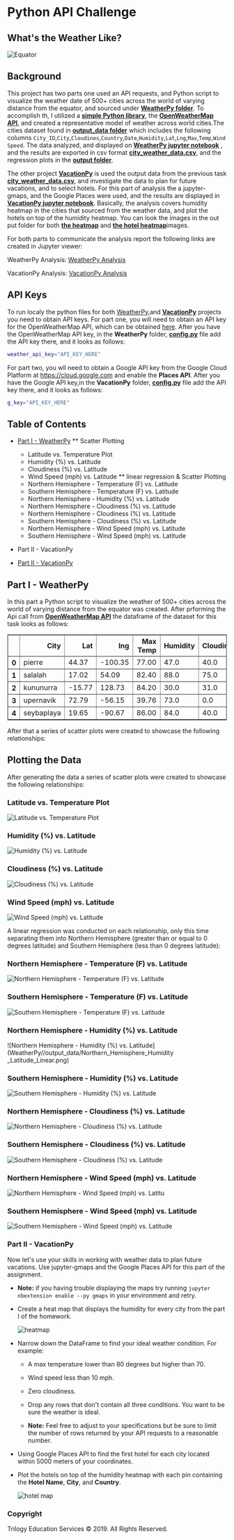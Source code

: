 # Python API Challenge
## What's the Weather Like?
![Equator](Images/second.gif)
## Background

This project has two parts one used an API requests, and Python script to visualize the weather date of 500+ cities across the world of varying distance from the equator, and sourced under [**WeatherPy folder**](WeatherPy/). To accomplish th, I utilized a [**simple Python library**](https://pypi.python.org/pypi/citipy), the [**OpenWeatherMap API**](https://openweathermap.org/api), and created a representative model of weather across world cities.The cities dataset found in [**output_data folder**](WeatherPy/output_data/cities.csv) which includes the following columns `City_ID`,`City`,`Cloudines`,`Country`,`Date`,`Humidity`,`Lat`,`Lng`,`Max`,`Temp`,`Wind Speed`. The data analyzed, and displayed on [**WeatherPy jupyter notebook**](WeatherPy/WeatherPy.ipynb) , and the results are exported in csv format [**city_weather_data.csv**](WeatherPy/output_data/city_weather_data.csv), and the regression plots in the [**output folder**](WeatherPy/output_data/).

The other project [**VacationPy**](VacationPy/) is used the output data from the previous task [**city_weather_data.csv**](WeatherPy/output_data/city_weather_data.csv), and investigate the data to plan for future vacations, and to select hotels. For this part of analysis the a jupyter-gmaps, and the Google Places were used, and the results are displayed in [**VacationPy jupyter notebook**](VacationPy/VacationPy.ipynb). Basically, the analysis covers humidity heatmap in the cities that sourced from the weather data, and plot the hotels on top of the humidity heatmap. You can look the images in the out put folder for both [**the heatmap**](VacationPy/output_data/Heatmap.png) and [**the hotel heatmap**](VacationPy/output_data/hotel.png,)images.

For both parts to communicate the analysis report the following links are created in Jupyter viewer: 

WeatherPy Analysis: [WeatherPy Analysis](https://nbviewer.ipython.org/github/ermiasgelaye/python-api-challenge/blob/master/WeatherPy/WeatherPy.ipynb) 

VacationPy Analysis: [VacationPy Analysis](https://nbviewer.ipython.org/github/ermiasgelaye/python-api-challenge/blob/master/VacationPy/.ipynb_checkpoints/VacationPy-checkpoint.ipynb) 

## <a name="api_keys"></a> API Keys


To run localy the python files for both [WeatherPy](WeatherPy/WeatherPy.ipynb),and [**VacationPy**](VacationPyy/VacationPy.ipynb) projects you need to obtain API keys. For part one, you will need to obtain an API key for the OpenWeatherMap API, which can be obtained [here](https://home.openweathermap.org/api_keys). After you have the OpenWeatherMap API key, in the **WeatherPy** folder, [**config.py**](WeatherPy/api_keys.py) file add the API key there, and it looks as follows:

```bash
weather_api_key="API_KEY_HERE"

```
For part two, you wll need to obtain a Google API key from the Google Cloud Platform at <https://cloud.google.com> and enable the **Places API**. After you have the Google API key,in the **VacationPy** folder, [**config.py**](VacationPy/api_keys.py) file add the API key there, and it looks as follows:

```bash
g_key="API_KEY_HERE"
```

## Table of Contents
* [Part I - WeatherPy](https://nbviewer.ipython.org/github/ermiasgelaye/python-api-challenge/blob/master/WeatherPy/WeatherPy.ipynb)
  ** Scatter Plotting 
   - Latitude vs. Temperature Plot
   - Humidity (%) vs. Latitude
   - Cloudiness (%) vs. Latitude
   - Wind Speed (mph) vs. Latitude
  ** linear regression & Scatter Plotting 
   - Northern Hemisphere - Temperature (F) vs. Latitude
   - Southern Hemisphere - Temperature (F) vs. Latitude
   - Northern Hemisphere - Humidity (%) vs. Latitude
   - Northern Hemisphere - Cloudiness (%) vs. Latitude
   - Northern Hemisphere - Cloudiness (%) vs. Latitude
   - Southern Hemisphere - Cloudiness (%) vs. Latitude
   - Northern Hemisphere - Wind Speed (mph) vs. Latitude
   - Southern Hemisphere - Wind Speed (mph) vs. Latitude
* Part II - VacationPy

* [Part II - VacationPy](https://nbviewer.ipython.org/github/ermiasgelaye/python-api-challenge/blob/master/VacationPy/.ipynb_checkpoints/VacationPy-checkpoint.ipynb)

## Part I - WeatherPy

In this part a Python script to visualize the weather of 500+ cities across the world of varying distance from the equator was created. After prforming the Api call from [**OpenWeatherMap API**](https://openweathermap.org/api) the dataframe of the dataset for this task looks as follows:

 <table border="1" class="dataframe">
  <thead>
    <tr style="text-align: right;">
      <th></th>
      <th>City</th>
      <th>Lat</th>
      <th>lng</th>
      <th>Max Temp</th>
      <th>Humidity</th>
      <th>Cloudiness</th>
      <th>Wind Speed</th>
      <th>Country</th>
      <th>Date</th>
    </tr>
  </thead>
  <tbody>
    <tr>
      <th>0</th>
      <td>pierre</td>
      <td>44.37</td>
      <td>-100.35</td>
      <td>77.00</td>
      <td>47.0</td>
      <td>40.0</td>
      <td>13.87</td>
      <td>US</td>
      <td>1.592704e+09</td>
    </tr>
    <tr>
      <th>1</th>
      <td>salalah</td>
      <td>17.02</td>
      <td>54.09</td>
      <td>82.40</td>
      <td>88.0</td>
      <td>75.0</td>
      <td>4.70</td>
      <td>OM</td>
      <td>1.592704e+09</td>
    </tr>
    <tr>
      <th>2</th>
      <td>kununurra</td>
      <td>-15.77</td>
      <td>128.73</td>
      <td>84.20</td>
      <td>30.0</td>
      <td>31.0</td>
      <td>13.87</td>
      <td>AU</td>
      <td>1.592704e+09</td>
    </tr>
    <tr>
      <th>3</th>
      <td>upernavik</td>
      <td>72.79</td>
      <td>-56.15</td>
      <td>39.76</td>
      <td>73.0</td>
      <td>0.0</td>
      <td>8.52</td>
      <td>GL</td>
      <td>1.592704e+09</td>
    </tr>
    <tr>
      <th>4</th>
      <td>seybaplaya</td>
      <td>19.65</td>
      <td>-90.67</td>
      <td>86.00</td>
      <td>84.0</td>
      <td>40.0</td>
      <td>11.41</td>
      <td>MX</td>
      <td>1.592704e+09</td>
    </tr>
  </tbody>
</table>

After that a series of scatter plots were created to showcase the following relationships:

## Plotting the Data
After generating the data a series of scatter plots were created to showcase the following relationships:

### Latitude vs. Temperature Plot
![Latitude vs. Temperature Plot](WeatherPy/output_data/latitude_vs_temperature.png)

### Humidity (%) vs. Latitude
![Humidity (%) vs. Latitude](WeatherPy/output_data/latitude_vs_humidity.png)

### Cloudiness (%) vs. Latitude
![Cloudiness (%) vs. Latitude](WeatherPy/output_data/latitude_vs_cloudiness.png)

### Wind Speed (mph) vs. Latitude

![Wind Speed (mph) vs. Latitude](WeatherPy/output_data/latitude_vs_wind_speed.png)


A linear regression was conducted on each relationship, only this time separating them into Northern Hemisphere (greater than or equal to 0 degrees latitude) and Southern Hemisphere (less than 0 degrees latitude):

### Northern Hemisphere - Temperature (F) vs. Latitude
![Northern Hemisphere - Temperature (F) vs. Latitude](WeatherPy//output_data/Northern_Hemisphere_Max_lat_lin.png)
### Southern Hemisphere - Temperature (F) vs. Latitude
![Southern Hemisphere - Temperature (F) vs. Latitude](WeatherPy//output_data/southern_Hemisphere_Max_lat_lin.png)
### Northern Hemisphere - Humidity (%) vs. Latitude
![Northern Hemisphere - Humidity (%) vs. Latitude](WeatherPy//output_data/Northern_Hemisphere_Humidity _Latitude_Linear.png)
### Southern Hemisphere - Humidity (%) vs. Latitude
![Southern Hemisphere - Humidity (%) vs. Latitude](WeatherPy//output_data/southern_humudity_Hemisphere_Max_lat_lin.png)
### Northern Hemisphere - Cloudiness (%) vs. Latitude
![Northern Hemisphere - Cloudiness (%) vs. Latitude](WeatherPy//output_data/Northern_Hemisphere_Cloudiness_Latitude_Linear.png)
### Southern Hemisphere - Cloudiness (%) vs. Latitude
![Southern Hemisphere - Cloudiness (%) vs. Latitude](WeatherPy//output_data/Southern_Hemisphere_Cloudiness_Latitude_Linear.png)
### Northern Hemisphere - Wind Speed (mph) vs. Latitude
![Northern Hemisphere - Wind Speed (mph) vs. Latitu](WeatherPy//output_data/Northern_Hemisphere_Wind_Speed_Latitude_Lin.png)
### Southern Hemisphere - Wind Speed (mph) vs. Latitude
![Southern Hemisphere - Wind Speed (mph) vs. Latitude](WeatherPy//output_data/Southern_Hemisphere_Wind_Speed_Latitude_Linear_Regression.png)

### Part II - VacationPy

Now let's use your skills in working with weather data to plan future vacations. Use jupyter-gmaps and the Google Places API for this part of the assignment.

* **Note:** if you having trouble displaying the maps try running `jupyter nbextension enable --py gmaps` in your environment and retry.

* Create a heat map that displays the humidity for every city from the part I of the homework.

  ![heatmap](Images/heatmap.png)

* Narrow down the DataFrame to find your ideal weather condition. For example:

  * A max temperature lower than 80 degrees but higher than 70.

  * Wind speed less than 10 mph.

  * Zero cloudiness.

  * Drop any rows that don't contain all three conditions. You want to be sure the weather is ideal.

  * **Note:** Feel free to adjust to your specifications but be sure to limit the number of rows returned by your API requests to a reasonable number.

* Using Google Places API to find the first hotel for each city located within 5000 meters of your coordinates.

* Plot the hotels on top of the humidity heatmap with each pin containing the **Hotel Name**, **City**, and **Country**.

  ![hotel map](Images/hotel_map.png)




### Copyright

Trilogy Education Services © 2019. All Rights Reserved.
